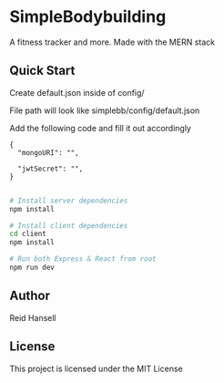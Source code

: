 # SimpleBodybuilding

A fitness tracker and more. Made with the MERN stack

## Quick Start

Create default.json inside of config/

File path will look like simplebb/config/default.json

Add the following code and fill it out accordingly

```
{
  "mongoURI": "",

  "jwtSecret": "",
}
 
```

```bash
# Install server dependencies
npm install

# Install client dependencies
cd client
npm install

# Run both Express & React from root
npm run dev
```

## Author

Reid Hansell


## License

This project is licensed under the MIT License


 


